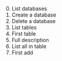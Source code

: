 0. List databases
1. Create a database
2. Delete a database
3. List tables
4. First table
5. Full description
6. List all in table
7. First add
